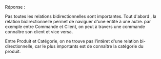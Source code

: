 
Réponse : 

Pas toutes les relations bidirectionnelles sont importantes.
Tout d'abord , la relation bidirectionnelle permet de naviguer d'une entité à une autre. 
par exemple entre Commande et Client, on peut à travers une commande connaître son client et vice versa.

Entre Produit et Catégorie, on ne trouve pas l'intêret d'une relation bi-directionnelle, car le plus importants est de connaître la catégorie du produit.